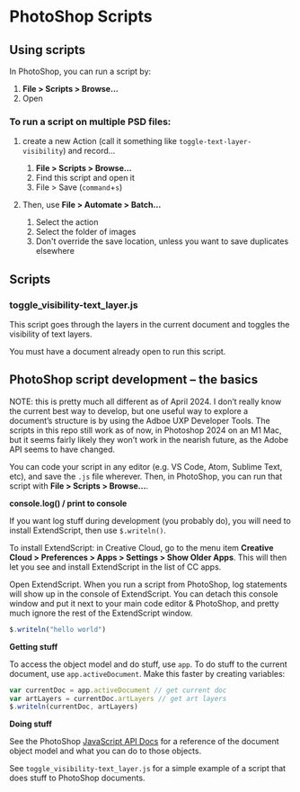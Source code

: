 # PhotoShop Scripts

## Using scripts

In PhotoShop, you can run a script by:
1. **File > Scripts > Browse...**
2. Open

### To run a script on multiple PSD files:

1. create a new Action (call it something like `toggle-text-layer-visibility`) and record...
   1. **File > Scripts > Browse...** 
   2. Find this script and open it
   3. File > Save (`command`+`s`)

2. Then, use **File > Automate > Batch...**
   1. Select the action
   2. Select the folder of images
   3. Don't override the save location, unless you want to save duplicates elsewhere

## Scripts

### toggle_visibility-text_layer.js

This script goes through the layers in the current document and toggles the visibility of text layers.

You must have a document already open to run this script.

## PhotoShop script development – the basics

NOTE: this is pretty much all different as of April 2024. I don’t really know the current best way to develop, but one useful way to explore a document’s structure is by using the Adboe UXP Developer Tools. The scripts in this repo still work as of now, in Photoshop 2024 on an M1 Mac, but it seems fairly likely they won’t work in the nearish future, as the Adobe API seems to have changed.

You can code your script in any editor (e.g. VS Code, Atom, Sublime Text, etc), and save the `.js` file wherever. Then, in PhotoShop, you can run that script with **File > Scripts > Browse...**.

**console.log() / print to console**

If you want log stuff during development (you probably do), you will need to install ExtendScript, then use `$.writeln()`.

To install ExtendScript: in Creative Cloud, go to the menu item **Creative Cloud > Preferences > Apps > Settings > Show Older Apps**. This will then let you see and install ExtendScript in the list of CC apps.

Open ExtendScript. When you run a script from PhotoShop, log statements will show up in the console of  ExtendScript. You can detach this console window and put it next to your main code editor & PhotoShop, and pretty much ignore the rest of the ExtendScript window.

```JavaScript
$.writeln("hello world")
```

**Getting stuff**

To access the object model and do stuff, use `app`. To do stuff to the current document, use `app.activeDocument`. Make this faster by creating variables:

```JavaScript
var currentDoc = app.activeDocument // get current doc
var artLayers = currentDoc.artLayers // get art layers
$.writeln(currentDoc, artLayers)
```

**Doing stuff**

See the PhotoShop [JavaScript API Docs](https://www.adobe.com/content/dam/acom/en/devnet/photoshop/pdfs/photoshop-cc-javascript-ref-2019.pdf) for a reference of the document object model and what you can do to those objects.

See `toggle_visibility-text_layer.js` for a simple example of a script that does stuff to PhotoShop documents.
